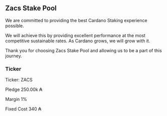 ## Zacs Stake Pool

We are committed to providing the best Cardano Staking experience possible. 

We will achieve this by providing excellent performance at the most competitive sustainable rates. As Cardano grows, we will grow with it. 

Thank you for choosing Zacs Stake Pool and allowing us to be a part of this journey.

### Ticker


Ticker: ZACS

Pledge 250.00k ₳

Margin 1%

Fixed Cost 340 ₳

